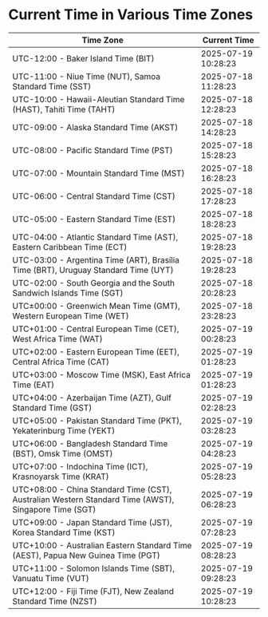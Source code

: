 # Current Time in Various Time Zones

| Time Zone | Current Time |
|-----------|--------------|
| UTC-12:00 - Baker Island Time (BIT) | 2025-07-19 10:28:23 |
| UTC-11:00 - Niue Time (NUT), Samoa Standard Time (SST) | 2025-07-18 11:28:23 |
| UTC-10:00 - Hawaii-Aleutian Standard Time (HAST), Tahiti Time (TAHT) | 2025-07-18 12:28:23 |
| UTC-09:00 - Alaska Standard Time (AKST) | 2025-07-18 14:28:23 |
| UTC-08:00 - Pacific Standard Time (PST) | 2025-07-18 15:28:23 |
| UTC-07:00 - Mountain Standard Time (MST) | 2025-07-18 16:28:23 |
| UTC-06:00 - Central Standard Time (CST) | 2025-07-18 17:28:23 |
| UTC-05:00 - Eastern Standard Time (EST) | 2025-07-18 18:28:23 |
| UTC-04:00 - Atlantic Standard Time (AST), Eastern Caribbean Time (ECT) | 2025-07-18 19:28:23 |
| UTC-03:00 - Argentina Time (ART), Brasília Time (BRT), Uruguay Standard Time (UYT) | 2025-07-18 19:28:23 |
| UTC-02:00 - South Georgia and the South Sandwich Islands Time (SGT) | 2025-07-18 20:28:23 |
| UTC±00:00 - Greenwich Mean Time (GMT), Western European Time (WET) | 2025-07-18 23:28:23 |
| UTC+01:00 - Central European Time (CET), West Africa Time (WAT) | 2025-07-19 00:28:23 |
| UTC+02:00 - Eastern European Time (EET), Central Africa Time (CAT) | 2025-07-19 01:28:23 |
| UTC+03:00 - Moscow Time (MSK), East Africa Time (EAT) | 2025-07-19 01:28:23 |
| UTC+04:00 - Azerbaijan Time (AZT), Gulf Standard Time (GST) | 2025-07-19 02:28:23 |
| UTC+05:00 - Pakistan Standard Time (PKT), Yekaterinburg Time (YEKT) | 2025-07-19 03:28:23 |
| UTC+06:00 - Bangladesh Standard Time (BST), Omsk Time (OMST) | 2025-07-19 04:28:23 |
| UTC+07:00 - Indochina Time (ICT), Krasnoyarsk Time (KRAT) | 2025-07-19 05:28:23 |
| UTC+08:00 - China Standard Time (CST), Australian Western Standard Time (AWST), Singapore Time (SGT) | 2025-07-19 06:28:23 |
| UTC+09:00 - Japan Standard Time (JST), Korea Standard Time (KST) | 2025-07-19 07:28:23 |
| UTC+10:00 - Australian Eastern Standard Time (AEST), Papua New Guinea Time (PGT) | 2025-07-19 08:28:23 |
| UTC+11:00 - Solomon Islands Time (SBT), Vanuatu Time (VUT) | 2025-07-19 09:28:23 |
| UTC+12:00 - Fiji Time (FJT), New Zealand Standard Time (NZST) | 2025-07-19 10:28:23 |
